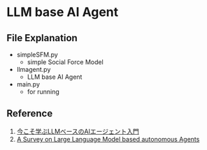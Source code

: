 # LLM base AI Agent

## File Explanation
- simpleSFM.py 
  - simple Social Force Model
- llmagent.py
  - LLM base AI Agent
- main.py
  - for running


## Reference
1. [今こそ学ぶLLMベースのAIエージェント入門](https://speakerdeck.com/os1ma/imakosoxue-bullmbesunoaiezientoru-men-ji-ben-de-nasikumi-slash-kai-fa-turu-slash-you-ming-naossyalun-wen-noshao-jie)
2. [A Survey on Large Language Model based autonomous Agents](https://arxiv.org/abs/2308.11432) 